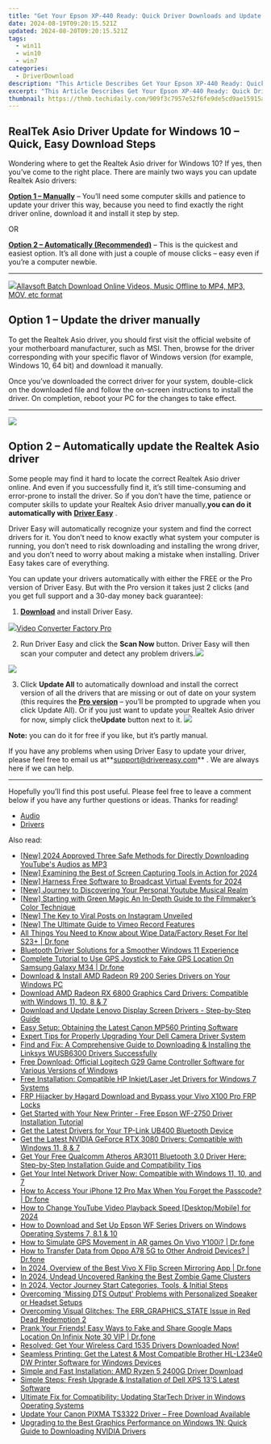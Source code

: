 ```yaml
---
title: "Get Your Epson XP-440 Ready: Quick Driver Downloads and Update Tips"
date: 2024-08-19T09:20:15.521Z
updated: 2024-08-20T09:20:15.521Z
tags:
  - win11
  - win10
  - win7
categories:
  - DriverDownload
description: "This Article Describes Get Your Epson XP-440 Ready: Quick Driver Downloads and Update Tips"
excerpt: "This Article Describes Get Your Epson XP-440 Ready: Quick Driver Downloads and Update Tips"
thumbnail: https://thmb.techidaily.com/909f3c7957e52f6fe9de5cd9ae15915a5af92e86352ca57ab485a51d50b112ab.png
---
```


## RealTek Asio Driver Update for Windows 10 – Quick, Easy Download Steps

Wondering where to get the Realtek Asio driver for Windows 10? If yes, then you’ve come to the right place. There are mainly two ways you can update Realtek Asio drivers:

**[Option 1 – Manually](https://tools.techidaily.com/drivereasy/download/)**  – You’ll need some computer skills and patience to update your driver this way, because you need to find exactly the right driver online, download it and install it step by step.  

 OR  

**[Option 2 – Automatically (Recommended)](https://www.drivereasy.com/knowledge/download-realtek-asio-driver-for-windows-10-quick-easy/#option2)**  – This is the quickest and easiest option. It’s all done with just a couple of mouse clicks – easy even if you’re a computer newbie.

---

<!-- affiliate ads begin -->
<a href="https://secure.2checkout.com/order/checkout.php?PRODS=4631056&QTY=1&AFFILIATE=108875&CART=1"><img src="https://secure.avangate.com/images/merchant/997e65474a248252883b485717f7d098/products/buy-windows.png" border="0">Allavsoft Batch Download Online Videos, Music Offline to MP4, MP3, MOV, etc format </a>
<!-- affiliate ads end -->
## Option 1 – Update the driver manually

 To get the Realtek Asio driver, you should first visit the official website of your motherboard manufacturer, such as MSI. Then, browse for the driver corresponding with your specific flavor of Windows version (for example, Windows 10, 64 bit) and download it manually.

 Once you’ve downloaded the correct driver for your system, double-click on the downloaded file and follow the on-screen instructions to install the driver. On completion, reboot your PC for the changes to take effect.

---

<!-- affiliate ads begin -->
<a href="https://estore.macxdvd.com/order/checkout.php?PRODS=4526659&QTY=1&AFFILIATE=108875&CART=1"><img src="https://www.macxdvd.com/affiliate/new-banner/vcp-500x500.jpg" border="0"></a>
<!-- affiliate ads end -->
## Option 2 – Automatically update the Realtek Asio driver

 Some people may find it hard to locate the correct Realtek Asio driver online. And even if you successfully find it, it’s still time-consuming and error-prone to install the driver. So if you don’t have the time, patience or computer skills to update your Realtek Asio driver manually,**you can do it automatically with** **[Driver Easy](https://tools.techidaily.com/drivereasy/download/)**  .

 Driver Easy will automatically recognize your system and find the correct drivers for it. You don’t need to know exactly what system your computer is running, you don’t need to risk downloading and installing the wrong driver, and you don’t need to worry about making a mistake when installing. Driver Easy takes care of everything.

 You can update your drivers automatically with either the FREE or the Pro version of Driver Easy. But with the Pro version it takes just 2 clicks (and you get full support and a 30-day money back guarantee):

1. **[Download](https://tools.techidaily.com/drivereasy/download/)**  and install Driver Easy.
<!-- affiliate ads begin -->
<a href="https://secure.2checkout.com/order/checkout.php?PRODS=4537547&QTY=1&AFFILIATE=108875&CART=1"><img src="https://secure.avangate.com/images/merchant/4b0a0290ad7df100b77e86839989a75e/products/vcfpro.png" border="0">Video Converter Factory Pro</a>
<!-- affiliate ads end -->
2. Run Driver Easy and click the **Scan Now** button. Driver Easy will then scan your computer and detect any problem drivers.![](https://images.drivereasy.com/wp-content/uploads/2019/07/image-444.png)
<!-- affiliate ads begin -->
<a href="https://store.nero.com/order/checkout.php?PRODS=42296855&QTY=1&AFFILIATE=108875&CART=1"><img src="http://cdnwww.nero.com/nero-com-wAssets/img/banners/2023/recode/Nero_Recode_Screen_2.png" border="0"></a>
<!-- affiliate ads end -->
3. Click **Update All** to automatically download and install the correct version of all the drivers that are missing or out of date on your system (this requires the **[Pro version](https://tools.techidaily.com/drivereasy/download/)**  – you’ll be prompted to upgrade when you click Update All). Or if you just want to update your Realtek Asio driver for now, simply click the**Update**  button next to it. ![](https://images.drivereasy.com/wp-content/uploads/2019/07/image-513.png)

**Note:** you can do it for free if you like, but it’s partly manual.

 If you have any problems when using Driver Easy to update your driver, please feel free to email us at**<support@drivereasy.com>** . We are always here if we can help.

---

 Hopefully you’ll find this post useful. Please feel free to leave a comment below if you have any further questions or ideas. Thanks for reading!

* [Audio](https://tools.techidaily.com/drivereasy/download/)
* [Drivers](https://tools.techidaily.com/drivereasy/download/)

<ins class="adsbygoogle"
     style="display:block"
     data-ad-format="autorelaxed"
     data-ad-client="ca-pub-7571918770474297"
     data-ad-slot="1223367746"></ins>



<ins class="adsbygoogle"
     style="display:block"
     data-ad-client="ca-pub-7571918770474297"
     data-ad-slot="8358498916"
     data-ad-format="auto"
     data-full-width-responsive="true"></ins>

<span class="atpl-alsoreadstyle">Also read:</span>
<div><ul>
<li><a href="https://youtube-web.techidaily.com/024-approved-three-safe-methods-for-directly-downloading-youtubes-audios-as-mp3/"><u>[New] 2024 Approved  Three Safe Methods for Directly Downloading YouTube's Audios as MP3</u></a></li>
<li><a href="https://screen-activity-recording.techidaily.com/new-examining-the-best-of-screen-capturing-tools-in-action-for-2024/"><u>[New] Examining the Best of Screen Capturing Tools in Action for 2024</u></a></li>
<li><a href="https://visual-screen-recording.techidaily.com/new-harness-free-software-to-broadcast-virtual-events-for-2024/"><u>[New] Harness Free Software to Broadcast Virtual Events for 2024</u></a></li>
<li><a href="https://facebook-video-footage.techidaily.com/new-journey-to-discovering-your-personal-youtube-musical-realm/"><u>[New] Journey to Discovering Your Personal Youtube Musical Realm</u></a></li>
<li><a href="https://fox-blue.techidaily.com/new-starting-with-green-magic-an-in-depth-guide-to-the-filmmakers-color-technique/"><u>[New] Starting with Green Magic  An In-Depth Guide to the Filmmaker’s Color Technique</u></a></li>
<li><a href="https://instagram-clips.techidaily.com/new-the-key-to-viral-posts-on-instagram-unveiled/"><u>[New] The Key to Viral Posts on Instagram Unveiled</u></a></li>
<li><a href="https://vimeo-videos.techidaily.com/new-the-ultimate-guide-to-vimeo-record-features/"><u>[New] The Ultimate Guide to Vimeo Record Features</u></a></li>
<li><a href="https://phone-solutions.techidaily.com/all-things-you-need-to-know-about-wipe-datafactory-reset-for-itel-s23plus-drfone-by-drfone-reset-android-reset-android/"><u>All Things You Need to Know about Wipe Data/Factory Reset For Itel S23+ | Dr.fone</u></a></li>
<li><a href="https://win-dash.techidaily.com/bluetooth-driver-solutions-for-a-smoother-windows-11-experience/"><u>Bluetooth Driver Solutions for a Smoother Windows 11 Experience</u></a></li>
<li><a href="https://fake-location.techidaily.com/complete-tutorial-to-use-gps-joystick-to-fake-gps-location-on-samsung-galaxy-m34-drfone-by-drfone-virtual-android/"><u>Complete Tutorial to Use GPS Joystick to Fake GPS Location On Samsung Galaxy M34 | Dr.fone</u></a></li>
<li><a href="https://win-dash.techidaily.com/download-and-install-amd-radeon-r9-200-series-drivers-on-your-windows-pc/"><u>Download & Install AMD Radeon R9 200 Series Drivers on Your Windows PC</u></a></li>
<li><a href="https://win-dash.techidaily.com/download-amd-radeon-rx-6800-graphics-card-drivers-compatible-with-windows-11-10-8-and-7/"><u>Download AMD Radeon RX 6800 Graphics Card Drivers: Compatible with Windows 11, 10, 8 & 7</u></a></li>
<li><a href="https://win-dash.techidaily.com/download-and-update-lenovo-display-screen-drivers-step-by-step-guide/"><u>Download and Update Lenovo Display Screen Drivers - Step-by-Step Guide</u></a></li>
<li><a href="https://win-dash.techidaily.com/easy-setup-obtaining-the-latest-canon-mp560-printing-software/"><u>Easy Setup: Obtaining the Latest Canon MP560 Printing Software</u></a></li>
<li><a href="https://win-dash.techidaily.com/expert-tips-for-properly-upgrading-your-dell-camera-driver-system/"><u>Expert Tips for Properly Upgrading Your Dell Camera Driver System</u></a></li>
<li><a href="https://win-dash.techidaily.com/find-and-fix-a-comprehensive-guide-to-downloading-and-installing-the-linksys-wusb6300-drivers-successfully/"><u>Find and Fix: A Comprehensive Guide to Downloading & Installing the Linksys WUSB6300 Drivers Successfully</u></a></li>
<li><a href="https://win-dash.techidaily.com/free-download-official-logitech-g29-game-controller-software-for-various-versions-of-windows/"><u>Free Download: Official Logitech G29 Game Controller Software for Various Versions of Windows</u></a></li>
<li><a href="https://win-dash.techidaily.com/free-installation-compatible-hp-inkjetlaser-jet-drivers-for-windows-7-systems/"><u>Free Installation: Compatible HP Inkjet/Laser Jet Drivers for Windows 7 Systems</u></a></li>
<li><a href="https://bypass-frp.techidaily.com/frp-hijacker-by-hagard-download-and-bypass-your-vivo-x100-pro-frp-locks-by-drfone-android/"><u>FRP Hijacker by Hagard Download and Bypass your Vivo X100 Pro FRP Locks</u></a></li>
<li><a href="https://win-dash.techidaily.com/get-started-with-your-new-printer-free-epson-wf-2750-driver-installation-tutorial/"><u>Get Started with Your New Printer - Free Epson WF-2750 Driver Installation Tutorial</u></a></li>
<li><a href="https://win-dash.techidaily.com/get-the-latest-drivers-for-your-tp-link-ub400-bluetooth-device/"><u>Get the Latest Drivers for Your TP-Link UB400 Bluetooth Device</u></a></li>
<li><a href="https://win-dash.techidaily.com/get-the-latest-nvidia-geforce-rtx-3080-drivers-compatible-with-windows-11-8-and-7/"><u>Get the Latest NVIDIA GeForce RTX 3080 Drivers: Compatible with Windows 11, 8 & 7</u></a></li>
<li><a href="https://win-dash.techidaily.com/get-your-free-qualcomm-atheros-ar3011-bluetooth-30-driver-here-step-by-step-installation-guide-and-compatibility-tips/"><u>Get Your Free Qualcomm Atheros AR3011 Bluetooth 3.0 Driver Here: Step-by-Step Installation Guide and Compatibility Tips</u></a></li>
<li><a href="https://win-dash.techidaily.com/get-your-intel-network-driver-now-compatible-with-windows-11-10-and-7/"><u>Get Your Intel Network Driver Now: Compatible with Windows 11, 10, and 7</u></a></li>
<li><a href="https://iphone-unlock.techidaily.com/how-to-access-your-iphone-12-pro-max-when-you-forget-the-passcode-drfone-by-drfone-ios/"><u>How to Access Your iPhone 12 Pro Max When You Forget the Passcode? | Dr.fone</u></a></li>
<li><a href="https://youtube-videos.techidaily.com/how-to-change-youtube-video-playback-speed-desktopmobile-for-2024/"><u>How to Change YouTube Video Playback Speed [Desktop/Mobile] for 2024</u></a></li>
<li><a href="https://win-dash.techidaily.com/how-to-download-and-set-up-epson-wf-series-drivers-on-windows-operating-systems-7-81-and-10/"><u>How to Download and Set Up Epson WF Series Drivers on Windows Operating Systems 7, 8.1 & 10</u></a></li>
<li><a href="https://fake-location.techidaily.com/how-to-simulate-gps-movement-in-ar-games-on-vivo-y100i-drfone-by-drfone-virtual-android/"><u>How to Simulate GPS Movement in AR games On Vivo Y100i? | Dr.fone</u></a></li>
<li><a href="https://android-transfer.techidaily.com/how-to-transfer-data-from-oppo-a78-5g-to-other-android-devices-drfone-by-drfone-transfer-from-android-transfer-from-android/"><u>How to Transfer Data from Oppo A78 5G to Other Android Devices? | Dr.fone</u></a></li>
<li><a href="https://screen-mirror.techidaily.com/in-2024-overview-of-the-best-vivo-x-flip-screen-mirroring-app-drfone-by-drfone-android/"><u>In 2024, Overview of the Best Vivo X Flip Screen Mirroring App | Dr.fone</u></a></li>
<li><a href="https://on-screen-recording.techidaily.com/in-2024-undead-uncovered-ranking-the-best-zombie-game-clusters/"><u>In 2024, Undead Uncovered  Ranking the Best Zombie Game Clusters</u></a></li>
<li><a href="https://some-tips.techidaily.com/in-2024-vector-journey-start-categories-tools-and-initial-steps/"><u>In 2024, Vector Journey Start  Categories, Tools, & Initial Steps</u></a></li>
<li><a href="https://win-dash.techidaily.com/overcoming-missing-dts-output-problems-with-personalized-speaker-or-headset-setups/"><u>Overcoming 'Missing DTS Output' Problems with Personalized Speaker or Headset Setups</u></a></li>
<li><a href="https://program-issues.techidaily.com/overcoming-visual-glitches-the-errgraphicsstate-issue-in-red-dead-redemption-2/"><u>Overcoming Visual Glitches: The ERR_GRAPHICS_STATE Issue in Red Dead Redemption 2</u></a></li>
<li><a href="https://fake-location.techidaily.com/prank-your-friends-easy-ways-to-fake-and-share-google-maps-location-on-infinix-note-30-vip-drfone-by-drfone-virtual-android/"><u>Prank Your Friends! Easy Ways to Fake and Share Google Maps Location On Infinix Note 30 VIP | Dr.fone</u></a></li>
<li><a href="https://win-dash.techidaily.com/resolved-get-your-wireless-card-1535-drivers-downloaded-now/"><u>Resolved: Get Your Wireless Card 1535 Drivers Downloaded Now!</u></a></li>
<li><a href="https://win-dash.techidaily.com/seamless-printing-get-the-latest-and-most-compatible-brother-hl-l234e0-dw-printer-software-for-windows-devices/"><u>Seamless Printing: Get the Latest & Most Compatible Brother HL-L234e0 DW Printer Software for Windows Devices</u></a></li>
<li><a href="https://win-dash.techidaily.com/simple-and-fast-installation-amd-ryzen-5-2400g-driver-download/"><u>Simple and Fast Installation: AMD Ryzen 5 2400G Driver Download</u></a></li>
<li><a href="https://win-dash.techidaily.com/simple-steps-fresh-upgrade-and-installation-of-dell-xps-13s-latest-software/"><u>Simple Steps: Fresh Upgrade & Installation of Dell XPS 13'S Latest Software</u></a></li>
<li><a href="https://win-dash.techidaily.com/ultimate-fix-for-compatibility-updating-startech-driver-in-windows-operating-systems/"><u>Ultimate Fix for Compatibility: Updating StarTech Driver in Windows Operating Systems</u></a></li>
<li><a href="https://win-dash.techidaily.com/update-your-canon-pixma-ts3322-driver-free-download-available/"><u>Update Your Canon PIXMA TS3322 Driver – Free Download Available</u></a></li>
<li><a href="https://win-dash.techidaily.com/upgrading-to-the-best-graphics-performance-on-windows-1n-quick-guide-to-downloading-nvidia-drivers/"><u>Upgrading to the Best Graphics Performance on Windows 1N: Quick Guide to Downloading NVIDIA Drivers</u></a></li>
</ul></div>
